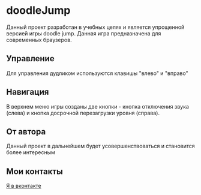 # doodleJump
Данный проект разработан в учебных целях и является упрощенной версией игры doodle jump.
Данная игра предназначена для современных браузеров.
## Управление
Для управления дудликом используются клавишы "влево" и "вправо"
## Навигация
В верхнем меню игры созданы две кнопки - кнопка отключения звука (слева) и кнопка досрочной перезагрузки уровня (справа).
## От автора
Данный проект в дальнейшем будет усовершенствоваться и становится более интересным
## Мои контакты
[Я в вконтакте](https://vk.com/your4ick "Вконтакте")
